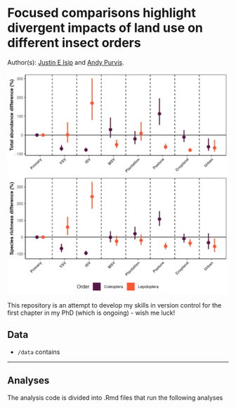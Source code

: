 # Focused comparisons highlight divergent impacts of land use on different insect orders 

Author(s): [Justin E Isip](mailto:j.isip@nhm.ac.uk) and [Andy Purvis](mailto:andy.purvis.@nhm.ac.uk).

![alt text](https://github.com/justin-isip/multi-groups/blob/main/figures/updated_figures/col_lep.png)

This repository is an attempt to develop my skills in version control for the first chapter in my PhD (which is ongoing) - wish me luck!

## Data

* `/data` contains


-------
## Analyses

The analysis code is divided into .Rmd files that run the following analyses
